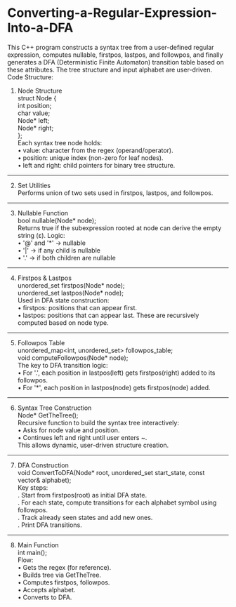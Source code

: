 # Converting-a-Regular-Expression-Into-a-DFA
This C++ program constructs a syntax tree from a user-defined regular expression, computes nullable, firstpos, lastpos, and followpos, and finally generates a DFA (Deterministic Finite Automaton) transition table based on these attributes. The tree structure and input alphabet are user-driven.\
Code Structure:
1. Node Structure\
struct Node {\
    int position;\
    char value;\
    Node* left;\
    Node* right;\
};\
Each syntax tree node holds:\
•	value: character from the regex (operand/operator).\
•	position: unique index (non-zero for leaf nodes).\
•	left and right: child pointers for binary tree structure.
________________________________________
2. Set Utilities\
Performs union of two sets used in firstpos, lastpos, and followpos.
________________________________________
3. Nullable Function\
bool nullable(Node* node);\
Returns true if the subexpression rooted at node can derive the empty string (ε). Logic:\
•	'@' and '*' → nullable\
•	'|' → if any child is nullable\
•	'.' → if both children are nullable
________________________________________
4. Firstpos & Lastpos\
unordered_set<int> firstpos(Node* node);\
unordered_set<int> lastpos(Node* node);\
Used in DFA state construction:\
•	firstpos: positions that can appear first.\
•	lastpos: positions that can appear last. These are recursively computed based on node type.
________________________________________
5. Followpos Table\
unordered_map<int, unordered_set<int>> followpos_table;\
void computeFollowpos(Node* node);\
The key to DFA transition logic:\
•	For '.', each position in lastpos(left) gets firstpos(right) added to its followpos.\
•	For '*', each position in lastpos(node) gets firstpos(node) added.
________________________________________
6. Syntax Tree Construction\
Node* GetTheTree();\
Recursive function to build the syntax tree interactively:\
•	Asks for node value and position.\
•	Continues left and right until user enters ~.\
This allows dynamic, user-driven structure creation.
________________________________________
7. DFA Construction\
void ConvertToDFA(Node* root, unordered_set<int> start_state, const vector<char>& alphabet);\
Key steps:\
.	Start from firstpos(root) as initial DFA state.\
.	For each state, compute transitions for each alphabet symbol using followpos.\
.	Track already seen states and add new ones.\
.	Print DFA transitions.
________________________________________
8. Main Function\
int main();\
Flow:\
•	Gets the regex (for reference).\
•	Builds tree via GetTheTree.\
•	Computes firstpos, followpos.\
•	Accepts alphabet.\
•	Converts to DFA.


